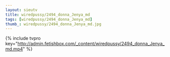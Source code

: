 ```yaml
--- 
layout: sieutv
title: wiredpussy/2494_donna_Jenya_md
tags: [wiredpussy/2494_donna_Jenya_md]
thumb_: wiredpussy/2494_donna_Jenya_md.jpg
---
```

{% include tvpro key="http://admin.fetishbox.com/_content/wiredpussy/2494_donna_Jenya_md.mp4" %} 
